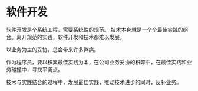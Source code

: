 # 软件开发
软件开发是个系统工程，需要系统性的规范。
技术本身就是一个个最佳实践的组合。离开规范的实践，软件开发和技术都难以发展。

以业务为主的妥协，总会带来许多弊病。

作为程序员，要以积累最佳实践为本，在公司业务妥协的积弊中，在最佳实践和业务碰撞中，寻找平衡点。

技术与实践结合的过程中，发展最佳实践，推动技术进步的同时，反补业务。
